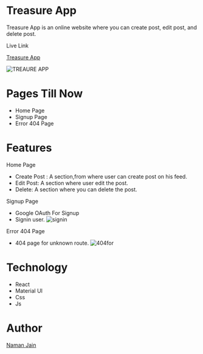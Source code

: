 # Treasure App

Treasure App is an online website where you can  create post, edit post, and delete post.

Live Link

[Treasure App](https://treasure-app.vercel.app/)

![TREAURE APP](https://user-images.githubusercontent.com/101793920/202907327-7bb8175a-f2e6-45ea-9e50-77cb0b58a6b8.png)

# Pages Till Now

* Home Page
* Signup Page
* Error 404 Page

# Features
 
  Home Page
  
* Create Post : A section,from where user can create post on his feed.
* Edit Post: A section where user edit the post.
* Delete: A section where you can delete the post.

Signup Page

* Google OAuth For Signup
* Signin user.
![signin](https://user-images.githubusercontent.com/101793920/202909341-3be60137-9645-4908-935b-1b0345b0bab8.png)

Error 404 Page
* 404 page for unknown route.
![404for](https://user-images.githubusercontent.com/101793920/202908091-7b30ec35-5a2d-41ed-8ad4-db101efdd62d.png)

# Technology

* React
* Material UI
* Css
* Js

# Author
[Naman Jain](https://github.com/Nmnjainsite)
